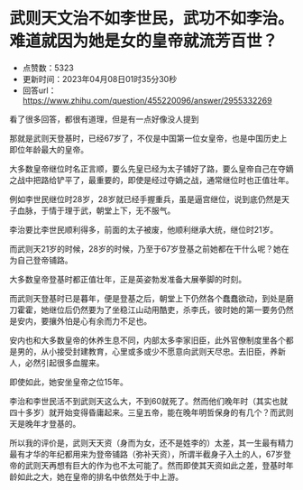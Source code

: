 # 武则天文治不如李世民，武功不如李治。难道就因为她是女的皇帝就流芳百世？
- 点赞数：5323
- 更新时间：2023年04月08日01时35分30秒
- 回答url：https://www.zhihu.com/question/455220096/answer/2955332269
<body>
 <p data-pid="8LCp2qDw">看了很多回答，都很有道理，但是有一点好像没人提到</p>
 <p data-pid="BpJF-OW8">那就是武则天登基时，已经67岁了，不仅是中国第一位女皇帝，也是中国历史上即位年龄最大的皇帝。</p>
 <p data-pid="bRQeM6yD">大多数皇帝继位时名正言顺，要么先皇已经为太子铺好了路，要么皇帝自己在夺嫡之战中把路给铲平了，最重要的，即使是经过夺嫡之战，通常继位时也正值壮年。</p>
 <p data-pid="QgQJ2nJ4">例如李世民继位时28岁，28岁就已经手握重兵，虽是逼宫继位，说到底仍然是天子血脉，于情于理于武，朝堂上下，无不服气。</p>
 <p data-pid="PDeoWJ0Y">李治要比李世民顺利得多，前面的太子被废，他顺利继承大统，继位时21岁。</p>
 <p data-pid="z7NcD_Gv">而武则天21岁的时候，28岁的时候，乃至于67岁登基之前她都在干什么呢？她在为自己登帝铺路。</p>
 <p data-pid="1Bfuu7L9">大多数皇帝登基时都正值壮年，正是英姿勃发准备大展拳脚的时刻。</p>
 <p data-pid="jeV89eV9">而武则天登基时已是暮年，便是登基之后，朝堂上下仍然各个蠢蠢欲动，到处是磨刀霍霍，她继位后仍然要为了坐稳江山动用酷吏，杀李氏，彼时她的第一要务仍然是安内，要攘外怕是心有余而力不足也。</p>
 <p data-pid="vGoyY3Nh">安内也和大多数皇帝的休养生息不同，内部太多李家旧臣，此外官僚制度里各个都是男的，从小接受封建教育，心里或多或少不愿意向武则天尽忠。去旧臣，养新人，必然引起很多血腥来。</p>
 <p data-pid="6H67bnS9">即使如此，她安坐皇帝之位15年。</p>
 <p data-pid="K98Cfjvn">李治和李世民活不到武则天这么大，不到60就死了。然而他们晚年时（其实也就四十多岁）就开始变得昏庸起来。三皇五帝，能在晚年明哲保身的有几个？而武则天是晚年才登基的。</p>
 <p data-pid="iHE7BugZ">所以我的评价是，武则天天资（身而为女，还不是姓李的）太差，其一生最有精力最有才华的年纪都用来为登帝铺路（弥补天资），所谓半截身子入土的人，67岁登帝的武则天再想有巨大的作为也不太可能了。然而即使其天资如此之差，登基时年龄如此之大，她在皇帝的排名中依然处于中上游。</p>
</body>